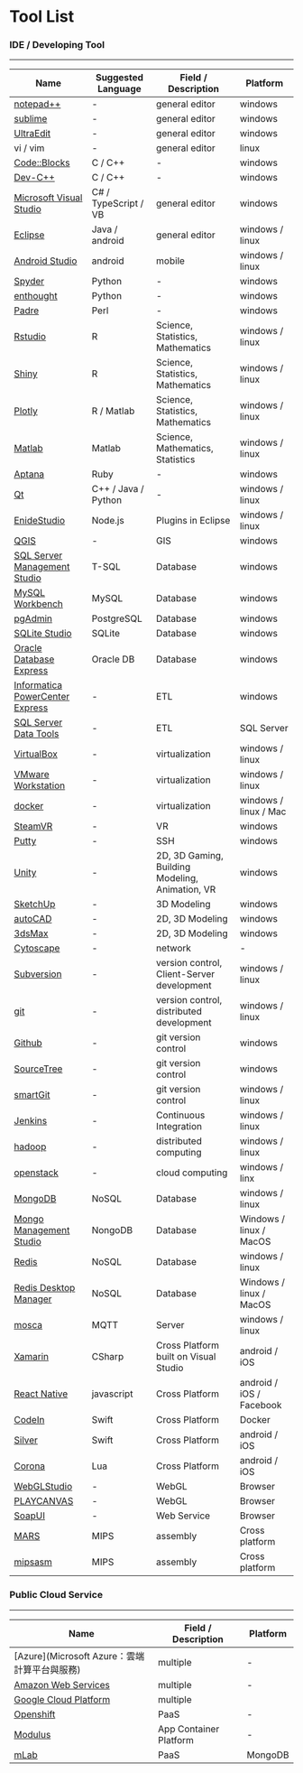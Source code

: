 # Tool List

<script type="text/javascript" src="js/general.js"></script>

### IDE / Developing Tool
---

| Name | Suggested Language | Field / Description | Platform |
| -- | -- | -- | -- |
| [notepad++](https://notepad-plus-plus.org/) | - | general editor | windows |
| [sublime](https://www.sublimetext.com/) | - | general editor | windows |
| [UltraEdit](http://www.ultraedit.com/) | - | general editor | windows |
| vi / vim | - | general editor | linux |
| [Code::Blocks](http://www.codeblocks.org/) | C / C++ | - | windows |
| [Dev-C++](http://www.bloodshed.net/dev/) | C / C++ | - | windows |
| [Microsoft Visual Studio](https://www.visualstudio.com/) | C# / TypeScript / VB | general editor | windows |
| [Eclipse](https://eclipse.org/) | Java / android | general editor | windows / linux |
| [Android Studio](https://developer.android.com/studio/index.html) | android | mobile | windows / linux |
| [Spyder](https://pypi.python.org/pypi/spyder) | Python | - | windows |
| [enthought](https://www.enthought.com/) | Python | - | windows |
| [Padre](http://padre.perlide.org/) | Perl | - | windows |
| [Rstudio](https://www.rstudio.com/) | R | Science, Statistics, Mathematics | windows / linux |
| [Shiny](http://shiny.rstudio.com/) | R | Science, Statistics, Mathematics | windows / linux |
| [Plotly](https://plot.ly/) | R / Matlab | Science, Statistics, Mathematics | windows / linux |
| [Matlab](https://www.mathworks.com/products/matlab/) | Matlab | Science, Mathematics, Statistics | windows / linux |
| [Aptana](http://www.aptana.com/) | Ruby | - | windows |
| [Qt](https://www.qt.io/) | C++ / Java / Python | - | windows / linux |
| [EnideStudio](http://www.nodeclipse.org/enide/studio/) | Node.js | Plugins in Eclipse | windows / linux |
| [QGIS](http://www.qgis.org/en/site/) | - | GIS | windows |
| [SQL Server Management Studio](https://www.microsoft.com/zh-tw/download/details.aspx?id=8961) | T-SQL | Database | windows |
| [MySQL Workbench](http://www.mysql.com/products/workbench/) | MySQL | Database | windows |
| [pgAdmin](https://www.pgadmin.org/) | PostgreSQL | Database | windows |
| [SQLite Studio](http://sqlitestudio.pl/) | SQLite | Database | windows |
| [Oracle Database Express](http://www.oracle.com/technetwork/database/database-technologies/express-edition/overview/index.html) | Oracle DB | Database | windows |
| [Informatica PowerCenter Express](https://marketplace.informatica.com/solutions/pcexpress) | - | ETL | windows |
| [SQL Server Data Tools](https://msdn.microsoft.com/zh-tw/library/mt204009.aspx) | - | ETL | SQL Server |
| [VirtualBox](https://www.virtualbox.org/) | - | virtualization | windows / linux |
| [VMware Workstation](http://www.vmware.com/tw/products/workstation.html) | - | virtualization | windows / linux |
| [docker](https://www.docker.com/) | - | virtualization | windows / linux / Mac |
| [SteamVR](http://store.steampowered.com/steamvr) | - | VR | windows |
| [Putty](http://www.chiark.greenend.org.uk/~sgtatham/putty/download.html) | - | SSH | windows |
| [Unity](https://unity3d.com/) | - | 2D, 3D Gaming, Building Modeling, Animation, VR | windows |
| [SketchUp](http://www.sketchup.com/zh-TW) | - | 3D Modeling | windows |
| [autoCAD](http://www.autodesk.com/products/autocad/overview) | - | 2D, 3D Modeling | windows |
| [3dsMax](http://www.autodesk.com.tw/products/3ds-max/overview) | - | 2D, 3D Modeling | windows |
| [Cytoscape](http://www.cytoscape.org/) | - | network | - |
| [Subversion](https://subversion.apache.org/) | - | version control, Client-Server development | windows / linux | 
| [git](https://git-scm.com/) | - | version control, distributed development | windows / linux | 
| [Github](https://github.com/) | - | git version control | windows |
| [SourceTree](https://www.sourcetreeapp.com/) | - | git version control | windows |
| [smartGit](http://www.syntevo.com/smartgit/) | - | git version control | windows / linux |
| [Jenkins](https://jenkins.io/) | - | Continuous Integration | windows / linux |
| [hadoop](http://hadoop.apache.org/) | - | distributed computing | windows / linux |
| [openstack](https://www.openstack.org/) | - | cloud computing | windows / linx |
| [MongoDB](https://docs.mongodb.com/) | NoSQL | Database | windows / linux |
| [Mongo Management Studio](http://mms.litixsoft.de/index.php?lang=de/) | NongoDB | Database | Windows / linux / MacOS |
| [Redis](https://redis.io/) | NoSQL | Database | windows / linux |
| [Redis Desktop Manager](https://redisdesktop.com/) | NoSQL | Database | Windows / linux / MacOS |
| [mosca](https://github.com/mcollina/mosca) | MQTT | Server | windows / linux |
| [Xamarin](https://www.xamarin.com/) | CSharp | Cross Platform built on Visual Studio | android / iOS |
| [React Native](https://facebook.github.io/react-native/) | javascript | Cross Platform | android / iOS / Facebook |
| [CodeIn](https://github.com/jiankaiwang/codein) | Swift | Cross Platform | Docker |
| [Silver](http://elementscompiler.com/elements/silver/) | Swift | Cross Platform | android / iOS |
| [Corona](https://coronalabs.com/) | Lua | Cross Platform | android / iOS |
| [WebGLStudio](https://webglstudio.org/demo/) | - | WebGL | Browser |
| [PLAYCANVAS](https://playcanvas.com/) | - | WebGL | Browser |
| [SoapUI](https://www.soapui.org/) | - | Web Service | Browser |
| [MARS](http://courses.missouristate.edu/KenVollmar/MARS/) | MIPS | assembly | Cross platform |
| [mipsasm](https://github.com/DreaminginCodeZH/mipsasm) | MIPS | assembly | Cross platform |

### Public Cloud Service
---

| Name | Field / Description | Platform |
| -- | -- | -- |
| [Azure](Microsoft Azure：雲端計算平台與服務) | multiple | - |
| [Amazon Web Services](https://aws.amazon.com/tw/) | multiple | - |
| [Google Cloud Platform](https://cloud.google.com/) | multiple | | 
| [Openshift](https://www.openshift.com/) | PaaS | - |
| [Modulus](https://modulus.io/) | App Container Platform | - |
| [mLab](https://mlab.com/) | PaaS | MongoDB |




